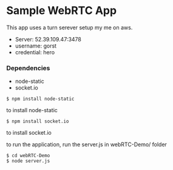 # Sample WebRTC App

This app uses a turn serever setup my me on aws.
* Server:  52.39.109.47:3478
* username: gorst
* credential: hero

### Dependencies
* node-static
* socket.io
```
$ npm install node-static
```
to install node-static
```
$ npm install socket.io
```
to install socket.io

to run the application, run the server.js in webRTC-Demo/ folder
```
$ cd webRTC-Demo
$ node server.js
```